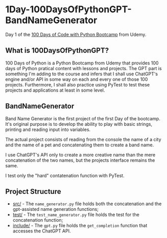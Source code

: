 # 1Day-100DaysOfPythonGPT-BandNameGenerator
Day 1 of the [100 Days of Code with Python Bootcamp](https://www.udemy.com/course/100-days-of-code/) from Udemy.

## What is 100DaysOfPythonGPT?

100 Days of Python is a Python Bootcamp from Udemy that provides 100 days of Python pratical content with lessons and projects. The GPT part is something I'm adding to the course and infers that I shall use ChatGPT's engine and/or API in some way on each and every one of those 100 projects. Furthermore, I shall also practice using PyTest to test these projects and applications at least in some level.

## BandNameGenerator

Band Name Generator is the first project of the first Day of the bootcamp. It's original purpose is to develop the ability to play with basic strings, printing and reading input into variables. 

The actual project consists of reading from the console the name of a city and the name of a pet and concatenating them to create a band name.

I use ChatGPT's API only to create a more creative name than the mere concatenation of the two names, but the projects interface remains the same. 

I test only the "hard" contatenation function with PyTest.

## Project Structure

 - [src/](src/) - The `name_generator.py` file holds both the concatenation and the gpt-assisted name generation functions;
 - [test/](test/) - The `test_name_generator.py` file holds the test for the concatenation function;
 - [include/](include/) - The `gpt.py` file holds the `get_completion` function that accesses the ChatGPT API. 
